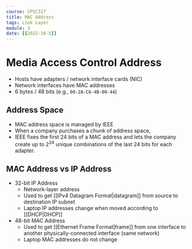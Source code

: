 ```yaml
---
course: CPSC317
title: MAC Address
tags: Link Layer
module: 3
date: [[2022-10-5]]
---
```


# Media Access Control Address
- Hosts have adapters / network interface cards (NIC)
- Network interfaces have MAC addresses
- 6 bytes / 48 bits (e.g., `00-2A-C6-4B-00-44`)

## Address Space
- MAC address space is managed by IEEE
- When a company purchases a chunk of address space,
- IEEE fixes the first 24 bits of a MAC address and lets the company create up to $2^{24}$ unique combinations of the last 24 bits for each adapter.

## MAC Address vs IP Address
- 32-bit IP Address
    - Network-layer address
    - Used to get [[IPv4 Datagram Format|datagram]] from source to destination IP subnet
    - Laptop IP addresses change when moved according to [[DHCP|DHCP]]
- 48-bit MAC Address
    - Used to get [[Ethernet Frame Format|frame]] from one interface to another physically-connected interface (same network)
    - Laptop MAC addresses do not change
